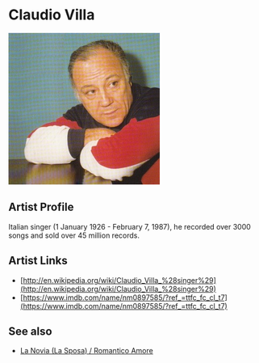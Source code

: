 # Claudio Villa

![](../../assets/artists/Claudio_Villa.png)

## Artist Profile

Italian singer (1 January 1926 - February 7, 1987), he recorded over 3000 songs and sold over 45 million records.

## Artist Links

- [http://en.wikipedia.org/wiki/Claudio_Villa_%28singer%29](http://en.wikipedia.org/wiki/Claudio_Villa_%28singer%29)
- [https://www.imdb.com/name/nm0897585/?ref_=ttfc_fc_cl_t7](https://www.imdb.com/name/nm0897585/?ref_=ttfc_fc_cl_t7)


## See also

- [La Novia  (La Sposa) / Romantico Amore](La_Novia_La_Sposa_-_Romantico_Amore.md)
